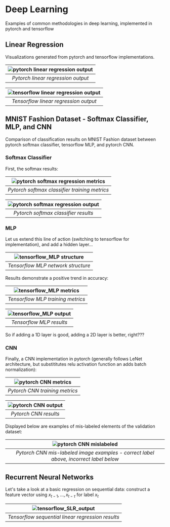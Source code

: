 # Deep Learning
Examples of common methodologies in deep learning, implemented in pytorch and tensorflow

## Linear Regression
Visualizations generated from pytorch and tensorflow implementations.

| ![pytorch linear regression output](./linear_regression/linear_regression_torch.svg) |
|:--:| 
| *Pytorch linear regression output* |

| ![tensorflow linear regression output](./linear_regression/tensorflow_linear_regression_scatterplot.svg) |
|:--:| 
| *Tensorflow linear regression output* |

## MNIST Fashion Dataset - Softmax Classifier, MLP, and CNN

Comparison of classification results on MNIST Fashion dataset between pytorch softmax classifier, tensorflow MLP, and pytorch CNN.

### Softmax Classifier

First, the softmax results:

| ![pytorch softmax regression metrics](./softmax_regression/softmax_training_metrics.svg) |
|:--:| 
| *Pytorch softmax classifier training metrics* |

| ![pytorch softmax regression output](./softmax_regression/softmax_confusion_matrix.svg) |
|:--:| 
| *Pytorch softmax classifier results* |

### MLP

Let us extend this line of action (switching to tensorflow for implementation), and add a hidden layer...

| ![tensorflow_MLP structure](./MLP/MLP_structure.png) |
|:--:| 
| *Tensorflow MLP network structure* |

Results demonstrate a positive trend in accuracy:

| ![tensorflow_MLP metrics](./MLP/MLP_training_metrics.svg) |
|:--:| 
| *Tensorflow MLP training metrics* |

| ![tensorflow_MLP output](./MLP/MLP_confusion_matrix.svg) |
|:--:| 
| *Tensorflow MLP results* |

So if adding a 1D layer is good, adding a 2D layer is better, right???

### CNN

Finally, a CNN implementation in pytorch (generally follows LeNet architecture, but substititutes relu activation function an adds batch normalization):

| ![pytorch CNN metrics](./CNN/CNN_training_metrics.svg) |
|:--:| 
| *Pytorch CNN training metrics* |

| ![pytorch CNN output](./CNN/CNN_confusion_matrix.svg) |
|:--:| 
| *Pytorch CNN results* |

Displayed below are examples of mis-labeled elements of the validation dataset:

| ![pytorch CNN mislabeled](./CNN/CNN_mislabeled.svg) |
|:--:| 
| *Pytorch CNN mis-labeled image examples - correct label above, incorrect label below* |

## Recurrent Neural Networks
Let's take a look at a basic regression on sequential data:  construct a feature vector using $x_{t-1},...,x_{t-\tau}$ for label $x_t$

| ![tensorflow_SLR_output](./RNN/sequential_linear_regression_results.svg) |
|:--:| 
| *Tensorflow sequential linear regression results* |